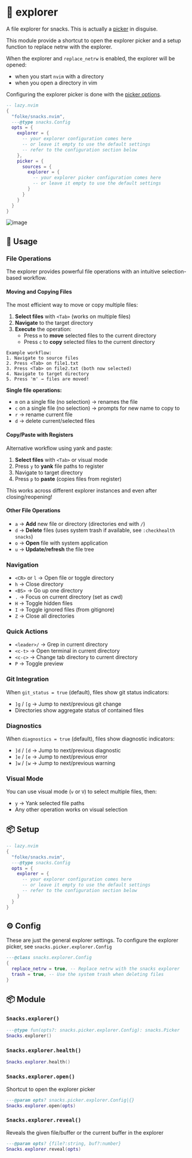 # 🍿 explorer

A file explorer for snacks. This is actually a [picker](https://github.com/folke/snacks.nvim/blob/main/docs/picker.md#explorer) in disguise.

This module provide a shortcut to open the explorer picker and
a setup function to replace netrw with the explorer.

When the explorer and `replace_netrw` is enabled, the explorer will be opened:

- when you start `nvim` with a directory
- when you open a directory in vim

Configuring the explorer picker is done with the [picker options](https://github.com/folke/snacks.nvim/blob/main/docs/picker.md#explorer).

```lua
-- lazy.nvim
{
  "folke/snacks.nvim",
  ---@type snacks.Config
  opts = {
    explorer = {
      -- your explorer configuration comes here
      -- or leave it empty to use the default settings
      -- refer to the configuration section below
    },
    picker = {
      sources = {
        explorer = {
          -- your explorer picker configuration comes here
          -- or leave it empty to use the default settings
        }
      }
    }
  }
}
```

![image](https://github.com/user-attachments/assets/e09d25f8-8559-441c-a0f7-576d2aa57097)

## 🚀 Usage

### File Operations

The explorer provides powerful file operations with an intuitive selection-based workflow.

#### Moving and Copying Files

The most efficient way to move or copy multiple files:

1. **Select files** with `<Tab>` (works on multiple files)
2. **Navigate** to the target directory
3. **Execute** the operation:
   - Press `m` to **move** selected files to the current directory
   - Press `c` to **copy** selected files to the current directory

```
Example workflow:
1. Navigate to source files
2. Press <Tab> on file1.txt
3. Press <Tab> on file2.txt (both now selected)
4. Navigate to target directory
5. Press 'm' → files are moved!
```

**Single file operations:**

- `m` on a single file (no selection) → renames the file
- `c` on a single file (no selection) → prompts for new name to copy to
- `r` → rename current file
- `d` → delete current/selected files

#### Copy/Paste with Registers

Alternative workflow using yank and paste:

1. **Select files** with `<Tab>` or visual mode
2. Press `y` to **yank** file paths to register
3. Navigate to target directory
4. Press `p` to **paste** (copies files from register)

This works across different explorer instances and even after closing/reopening!

#### Other File Operations

- `a` → **Add** new file or directory (directories end with `/`)
- `d` → **Delete** files (uses system trash if available, see `:checkhealth snacks`)
- `o` → **Open** file with system application
- `u` → **Update/refresh** the file tree

### Navigation

- `<CR>` or `l` → Open file or toggle directory
- `h` → Close directory
- `<BS>` → Go up one directory
- `.` → Focus on current directory (set as cwd)
- `H` → Toggle hidden files
- `I` → Toggle ignored files (from gitignore)
- `Z` → Close all directories

### Quick Actions

- `<leader>/` → Grep in current directory
- `<c-t>` → Open terminal in current directory
- `<c-c>` → Change tab directory to current directory
- `P` → Toggle preview

### Git Integration

When `git_status = true` (default), files show git status indicators:

- `]g` / `[g` → Jump to next/previous git change
- Directories show aggregate status of contained files

### Diagnostics

When `diagnostics = true` (default), files show diagnostic indicators:

- `]d` / `[d` → Jump to next/previous diagnostic
- `]e` / `[e` → Jump to next/previous error
- `]w` / `[w` → Jump to next/previous warning

### Visual Mode

You can use visual mode (`v` or `V`) to select multiple files, then:

- `y` → Yank selected file paths
- Any other operation works on visual selection

<!-- docgen -->

## 📦 Setup

```lua
-- lazy.nvim
{
  "folke/snacks.nvim",
  ---@type snacks.Config
  opts = {
    explorer = {
      -- your explorer configuration comes here
      -- or leave it empty to use the default settings
      -- refer to the configuration section below
    }
  }
}
```

## ⚙️ Config

These are just the general explorer settings.
To configure the explorer picker, see `snacks.picker.explorer.Config`

```lua
---@class snacks.explorer.Config
{
  replace_netrw = true, -- Replace netrw with the snacks explorer
  trash = true, -- Use the system trash when deleting files
}
```

## 📦 Module

### `Snacks.explorer()`

```lua
---@type fun(opts?: snacks.picker.explorer.Config): snacks.Picker
Snacks.explorer()
```

### `Snacks.explorer.health()`

```lua
Snacks.explorer.health()
```

### `Snacks.explorer.open()`

Shortcut to open the explorer picker

```lua
---@param opts? snacks.picker.explorer.Config|{}
Snacks.explorer.open(opts)
```

### `Snacks.explorer.reveal()`

Reveals the given file/buffer or the current buffer in the explorer

```lua
---@param opts? {file?:string, buf?:number}
Snacks.explorer.reveal(opts)
```
